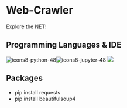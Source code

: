 # Web-Crawler
Explore the NET!


## Programming Languages & IDE

![icons8-python-48](https://user-images.githubusercontent.com/65143821/143678250-25d1ab7f-d498-4e82-b941-0dfdd7437465.png)![icons8-jupyter-48](https://user-images.githubusercontent.com/65143821/143678239-d1967a30-d6aa-42c0-bf95-1d95e4310b59.png) <img src="https://cdn.jsdelivr.net/gh/devicons/devicon/icons/pandas/pandas-original-wordmark.svg" />

## Packages
- pip install requests
- pip install beautifulsoup4

